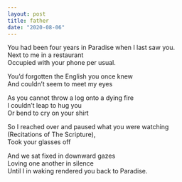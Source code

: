 ```yaml
---
layout: post
title: father 
date: "2020-08-06"
---
```


You had been four years in Paradise when I last saw you.      
Next to me in a restaurant    
Occupied with your phone per usual.     

You’d forgotten the English you once knew    
And couldn’t seem to meet my eyes    

As you cannot throw a log onto a dying fire    
I couldn’t leap to hug you    
Or bend to cry on your shirt    

So I reached over and paused what you were watching    
(Recitations of The Scripture),    
Took your glasses off    

And we sat fixed in downward gazes    
Loving one another in silence    
Until I in waking rendered you back to Paradise.    
